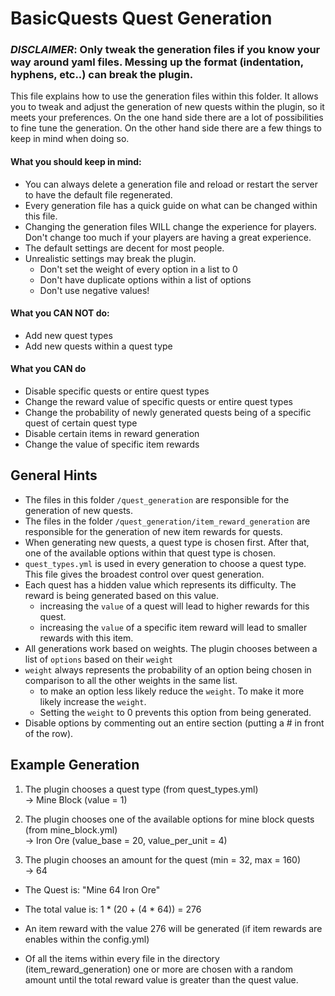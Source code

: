 

# BasicQuests Quest Generation

### _DISCLAIMER_: Only tweak the generation files if you know your way around yaml files.  Messing up the format (indentation, hyphens, etc..) can break the plugin.

This file explains how to use the generation files within this folder.
It allows you to tweak and adjust the generation of new quests within the plugin, so it meets your preferences.
On the one hand side there are a lot of possibilities to fine tune the generation.
On the other hand side there are a few things to keep in mind when doing so.

#### What you should keep in mind:
- You can always delete a generation file and reload or restart the server to have the default file regenerated.
- Every generation file has a quick guide on what can be changed within this file.
- Changing the generation files WILL change the experience for players. Don't change too much if your players are having a great experience.
- The default settings are decent for most people.
- Unrealistic settings may break the plugin.
    - Don't set the weight of every option in a list to 0
    - Don't have duplicate options within a list of options
    - Don't use negative values!

#### What you CAN NOT do:
- Add new quest types
- Add new quests within a quest type

#### What you CAN do
- Disable specific quests or entire quest types
- Change the reward value of specific quests or entire quest types
- Change the probability of newly generated quests being of a specific quest of certain quest type
- Disable certain items in reward generation
- Change the value of specific item rewards

## General Hints
- The files in this folder `/quest_generation` are responsible for the generation of new quests.
- The files in the folder `/quest_generation/item_reward_generation` are responsible for the generation of new item rewards for quests.
- When generating new quests, a quest type is chosen first. After that, one of the available options within that quest type is chosen.
- `quest_types.yml` is used in every generation to choose a quest type. This file gives the broadest control over quest generation.
- Each quest has a hidden value which represents its difficulty. The reward is being generated based on this value.
    - increasing the `value` of a quest will lead to higher rewards for this quest.
    - increasing the `value` of a specific item reward will lead to smaller rewards with this item.
- All generations work based on weights. The plugin chooses between a list of `options` based on their `weight`
- `weight` always represents the probability of an option being chosen in comparison to all the other weights in the same list.
    - to make an option less likely reduce the `weight`. To make it more likely increase the `weight`.
    - Setting the `weight` to 0 prevents this option from being generated.
- Disable options by commenting out an entire section (putting a # in front of the row).

## Example Generation
1. The plugin chooses a quest type (from quest_types.yml)  
-> Mine Block (value = 1)
   
2. The plugin chooses one of the available options for mine block quests (from mine_block.yml)  
-> Iron Ore (value_base = 20, value_per_unit = 4)
   
3. The plugin chooses an amount for the quest (min = 32, max = 160)  
-> 64
   
- The Quest is: "Mine 64 Iron Ore"
- The total value is: 1 * (20 + (4 * 64)) = 276

- An item reward with the value 276 will be generated (if item rewards are enables within the config.yml)
- Of all the items within every file in the directory (item_reward_generation) one or more are chosen with a random amount until the total reward value is greater than the quest value.